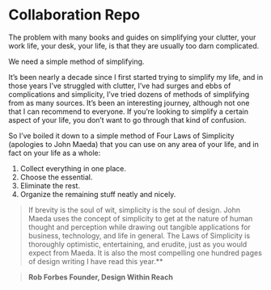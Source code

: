 # Collaboration Repo
The problem with many books and guides on simplifying your clutter, your work life, your desk, your life, is that they are usually too darn complicated.

We need a simple method of simplifying.

It’s been nearly a decade since I first started trying to simplify my life, and in those years I’ve struggled with clutter, I’ve had surges and ebbs of complications and simplicity, I’ve tried dozens of methods of simplifying from as many sources. It’s been an interesting journey, although not one that I can recommend to everyone. If you’re looking to simplify a certain aspect of your life, you don’t want to go through that kind of confusion.

So I’ve boiled it down to a simple method of Four Laws of Simplicity (apologies to John Maeda) that you can use on any area of your life, and in fact on your life as a whole:

1. Collect everything in one place.
2. Choose the essential.
3. Eliminate the rest.
4. Organize the remaining stuff neatly and nicely.


> If brevity is the soul of wit, simplicity is the soul of design. John Maeda uses the concept of simplicity to get at the nature of human thought and perception while drawing out tangible applications for business, technology, and life in general. The Laws of Simplicity is thoroughly optimistic, entertaining, and erudite, just as you would expect from Maeda. It is also the most compelling one hundred pages of design writing I have read this year.**

> **Rob Forbes Founder, Design Within Reach**

